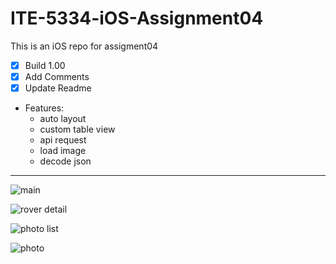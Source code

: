 # ITE-5334-iOS-Assignment04

This is an iOS repo for assigment04

- [x] Build 1.00
- [x] Add Comments
- [x] Update Readme

- Features:
  - auto layout
  - custom table view
  - api request
  - load image
  - decode json

---

![main](./pic/01.png)

![rover detail](./pic/02.png)

![photo list](./pic/03.png)

![photo](./pic/04.png)
